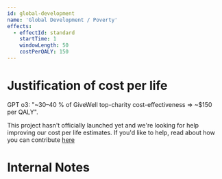 ```yaml
---
id: global-development
name: 'Global Development / Poverty'
effects:
  - effectId: standard
    startTime: 1
    windowLength: 50
    costPerQALY: 150
---
```


# Justification of cost per life

GPT o3: "~30–40 % of GiveWell top-charity cost-effectiveness ⇒ ~$150 per QALY".

This project hasn't officially launched yet and we're looking for help improving our cost per life estimates.
If you'd like to help, read about how you can contribute [here](https://github.com/impactlist/impactlist/blob/master/CONTRIBUTING.md)

# Internal Notes
